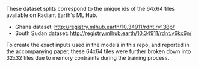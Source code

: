 These dataset splits correspond to the unique ids of the 64x64 tiles available on Radiant Earth's ML Hub. 
- Ghana dataset: http://registry.mlhub.earth/10.34911/rdnt.ry138p/
- South Sudan dataset: http://registry.mlhub.earth/10.34911/rdnt.v6kx6n/

To create the exact inputs used in the models in this repo, and reported in the accompanying paper, these 64x64 tiles were further broken down into 32x32 tiles due to memory contraints during the training process.
